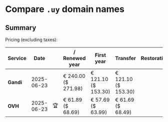 # Compare `.uy` domain names

## Summary

Pricing (excluding taxes):

| Service | Date |  | / Renewed year | First year | Transfer | Restoration |
|--|--|--|--|--|--|--|
| **Gandi** | 2025-06-23 |  | € 240.00<br>($ 271.98) | € 121.10<br>($ 153.30) | € 121.10<br>($ 153.30) |  |
| **OVH** | 2025-06-23 | 🏆 | € 61.89<br>($ 68.69) | € 57.69<br>($ 63.99) | € 61.69<br>($ 68.49) |  |
